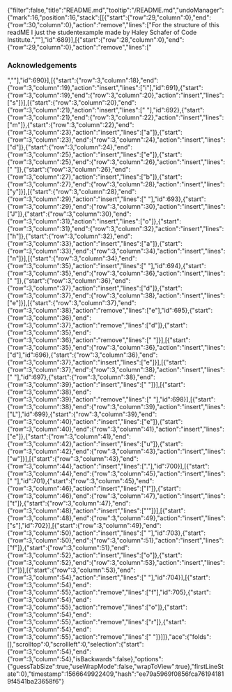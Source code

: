 {"filter":false,"title":"README.md","tooltip":"/README.md","undoManager":{"mark":16,"position":16,"stack":[[{"start":{"row":29,"column":0},"end":{"row":30,"column":0},"action":"remove","lines":["For the structure of this readME I just the studentexample made by Haley Schafer of Code Institute.",""],"id":689}],[{"start":{"row":28,"column":0},"end":{"row":29,"column":0},"action":"remove","lines":["<h3>Acknowledgements</h3>",""],"id":690}],[{"start":{"row":3,"column":18},"end":{"row":3,"column":19},"action":"insert","lines":["i"],"id":691},{"start":{"row":3,"column":19},"end":{"row":3,"column":20},"action":"insert","lines":["s"]}],[{"start":{"row":3,"column":20},"end":{"row":3,"column":21},"action":"insert","lines":[" "],"id":692},{"start":{"row":3,"column":21},"end":{"row":3,"column":22},"action":"insert","lines":["m"]},{"start":{"row":3,"column":22},"end":{"row":3,"column":23},"action":"insert","lines":["a"]},{"start":{"row":3,"column":23},"end":{"row":3,"column":24},"action":"insert","lines":["d"]},{"start":{"row":3,"column":24},"end":{"row":3,"column":25},"action":"insert","lines":["e"]},{"start":{"row":3,"column":25},"end":{"row":3,"column":26},"action":"insert","lines":[" "]},{"start":{"row":3,"column":26},"end":{"row":3,"column":27},"action":"insert","lines":["b"]},{"start":{"row":3,"column":27},"end":{"row":3,"column":28},"action":"insert","lines":["y"]}],[{"start":{"row":3,"column":28},"end":{"row":3,"column":29},"action":"insert","lines":[" "],"id":693},{"start":{"row":3,"column":29},"end":{"row":3,"column":30},"action":"insert","lines":["J"]},{"start":{"row":3,"column":30},"end":{"row":3,"column":31},"action":"insert","lines":["o"]},{"start":{"row":3,"column":31},"end":{"row":3,"column":32},"action":"insert","lines":["h"]},{"start":{"row":3,"column":32},"end":{"row":3,"column":33},"action":"insert","lines":["a"]},{"start":{"row":3,"column":33},"end":{"row":3,"column":34},"action":"insert","lines":["n"]}],[{"start":{"row":3,"column":34},"end":{"row":3,"column":35},"action":"insert","lines":[" "],"id":694},{"start":{"row":3,"column":35},"end":{"row":3,"column":36},"action":"insert","lines":[" "]},{"start":{"row":3,"column":36},"end":{"row":3,"column":37},"action":"insert","lines":["d"]},{"start":{"row":3,"column":37},"end":{"row":3,"column":38},"action":"insert","lines":["e"]}],[{"start":{"row":3,"column":37},"end":{"row":3,"column":38},"action":"remove","lines":["e"],"id":695},{"start":{"row":3,"column":36},"end":{"row":3,"column":37},"action":"remove","lines":["d"]},{"start":{"row":3,"column":35},"end":{"row":3,"column":36},"action":"remove","lines":[" "]}],[{"start":{"row":3,"column":35},"end":{"row":3,"column":36},"action":"insert","lines":["d"],"id":696},{"start":{"row":3,"column":36},"end":{"row":3,"column":37},"action":"insert","lines":["e"]}],[{"start":{"row":3,"column":37},"end":{"row":3,"column":38},"action":"insert","lines":[" "],"id":697},{"start":{"row":3,"column":38},"end":{"row":3,"column":39},"action":"insert","lines":[" "]}],[{"start":{"row":3,"column":38},"end":{"row":3,"column":39},"action":"remove","lines":[" "],"id":698}],[{"start":{"row":3,"column":38},"end":{"row":3,"column":39},"action":"insert","lines":["L"],"id":699},{"start":{"row":3,"column":39},"end":{"row":3,"column":40},"action":"insert","lines":["e"]},{"start":{"row":3,"column":40},"end":{"row":3,"column":41},"action":"insert","lines":["e"]},{"start":{"row":3,"column":41},"end":{"row":3,"column":42},"action":"insert","lines":["u"]},{"start":{"row":3,"column":42},"end":{"row":3,"column":43},"action":"insert","lines":["w"]}],[{"start":{"row":3,"column":43},"end":{"row":3,"column":44},"action":"insert","lines":["."],"id":700}],[{"start":{"row":3,"column":44},"end":{"row":3,"column":45},"action":"insert","lines":[" "],"id":701},{"start":{"row":3,"column":45},"end":{"row":3,"column":46},"action":"insert","lines":["I"]},{"start":{"row":3,"column":46},"end":{"row":3,"column":47},"action":"insert","lines":["t"]},{"start":{"row":3,"column":47},"end":{"row":3,"column":48},"action":"insert","lines":["'"]}],[{"start":{"row":3,"column":48},"end":{"row":3,"column":49},"action":"insert","lines":["s"],"id":702}],[{"start":{"row":3,"column":49},"end":{"row":3,"column":50},"action":"insert","lines":[" "],"id":703},{"start":{"row":3,"column":50},"end":{"row":3,"column":51},"action":"insert","lines":["f"]},{"start":{"row":3,"column":51},"end":{"row":3,"column":52},"action":"insert","lines":["o"]},{"start":{"row":3,"column":52},"end":{"row":3,"column":53},"action":"insert","lines":["r"]}],[{"start":{"row":3,"column":53},"end":{"row":3,"column":54},"action":"insert","lines":[" "],"id":704}],[{"start":{"row":3,"column":54},"end":{"row":3,"column":55},"action":"remove","lines":["f"],"id":705},{"start":{"row":3,"column":54},"end":{"row":3,"column":55},"action":"remove","lines":["o"]},{"start":{"row":3,"column":54},"end":{"row":3,"column":55},"action":"remove","lines":["r"]},{"start":{"row":3,"column":54},"end":{"row":3,"column":55},"action":"remove","lines":[" "]}]]},"ace":{"folds":[],"scrolltop":0,"scrollleft":0,"selection":{"start":{"row":3,"column":54},"end":{"row":3,"column":54},"isBackwards":false},"options":{"guessTabSize":true,"useWrapMode":false,"wrapToView":true},"firstLineState":0},"timestamp":1566649922409,"hash":"ee79a5969f0856fca761941819f4541ba23658f6"}